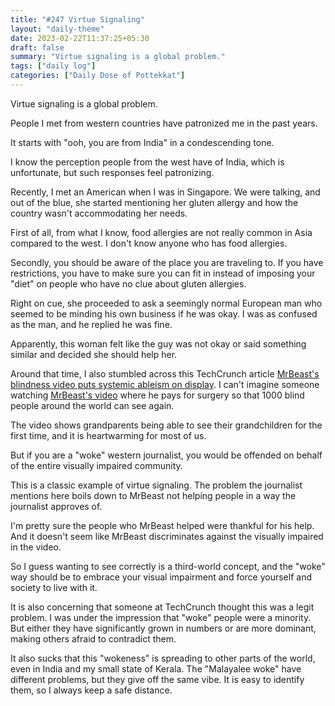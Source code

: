 ```yaml
---
title: "#247 Virtue Signaling"
layout: "daily-theme"
date: 2023-02-22T11:37:25+05:30
draft: false
summary: "Virtue signaling is a global problem."
tags: ["daily log"]
categories: ["Daily Dose of Pottekkat"]
---
```


Virtue signaling is a global problem.

People I met from western countries have patronized me in the past years.

It starts with "ooh, you are from India" in a condescending tone.

I know the perception people from the west have of India, which is unfortunate, but such responses feel patronizing.

Recently, I met an American when I was in Singapore. We were talking, and out of the blue, she started mentioning her gluten allergy and how the country wasn't accommodating her needs.

First of all, from what I know, food allergies are not really common in Asia compared to the west. I don't know anyone who has food allergies.

Secondly, you should be aware of the place you are traveling to. If you have restrictions, you have to make sure you can fit in instead of imposing your "diet" on people who have no clue about gluten allergies.

Right on cue, she proceeded to ask a seemingly normal European man who seemed to be minding his own business if he was okay. I was as confused as the man, and he replied he was fine.

Apparently, this woman felt like the guy was not okay or said something similar and decided she should help her.

Around that time, I also stumbled across this TechCrunch article [MrBeast\'s blindness video puts systemic ableism on display](https://techcrunch.com/2023/02/10/mrbeasts-blindness-video-puts-systemic-ableism-on-display/). I can't imagine someone watching [MrBeast\'s video](https://www.youtube.com/watch?v=TJ2ifmkGGus) where he pays for surgery so that 1000 blind people around the world can see again.

The video shows grandparents being able to see their grandchildren for the first time, and it is heartwarming for most of us.

But if you are a "woke" western journalist, you would be offended on behalf of the entire visually impaired community.

This is a classic example of virtue signaling. The problem the journalist mentions here boils down to MrBeast not helping people in a way the journalist approves of.

I'm pretty sure the people who MrBeast helped were thankful for his help. And it doesn't seem like MrBeast discriminates against the visually impaired in the video.

So I guess wanting to see correctly is a third-world concept, and the "woke" way should be to embrace your visual impairment and force yourself and society to live with it.

It is also concerning that someone at TechCrunch thought this was a legit problem. I was under the impression that "woke" people were a minority. But either they have significantly grown in numbers or are more dominant, making others afraid to contradict them.

It also sucks that this "wokeness" is spreading to other parts of the world, even in India and my small state of Kerala. The "Malayalee woke" have different problems, but they give off the same vibe. It is easy to identify them, so I always keep a safe distance.
